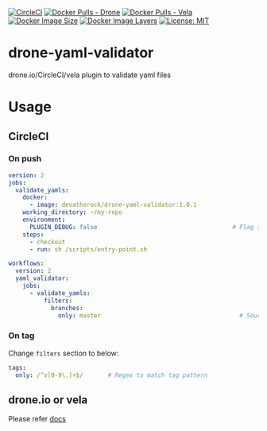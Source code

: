 [![CircleCI](https://circleci.com/gh/devatherock/drone-yaml-validator.svg?style=svg)](https://circleci.com/gh/devatherock/drone-yaml-validator)
[![Docker Pulls - Drone](https://img.shields.io/docker/pulls/devatherock/drone-yaml-validator.svg)](https://hub.docker.com/r/devatherock/drone-yaml-validator/)
[![Docker Pulls - Vela](https://img.shields.io/docker/pulls/devatherock/vela-yaml-validator.svg)](https://hub.docker.com/r/devatherock/vela-yaml-validator/)
[![Docker Image Size](https://img.shields.io/docker/image-size/devatherock/vela-yaml-validator.svg?sort=date)](https://hub.docker.com/r/devatherock/vela-yaml-validator/)
[![Docker Image Layers](https://img.shields.io/microbadger/layers/devatherock/vela-yaml-validator.svg)](https://microbadger.com/images/devatherock/vela-yaml-validator)
[![License: MIT](https://img.shields.io/badge/License-MIT-yellow.svg)](https://opensource.org/licenses/MIT)
# drone-yaml-validator
drone.io/CircleCI/vela plugin to validate yaml files

# Usage
## CircleCI
### On push

```yaml
version: 2
jobs:
  validate_yamls:
    docker:
      - image: devatherock/drone-yaml-validator:1.0.1
    working_directory: ~/my-repo
    environment:
      PLUGIN_DEBUG: false                                      # Flag to enable debug logs. Optional, by default, debug logs are disabled
    steps:
      - checkout
      - run: sh /scripts/entry-point.sh

workflows:
  version: 2
  yaml_validator:
    jobs:
      - validate_yamls:
          filters:
            branches:
              only: master                                       # Source branch
```

### On tag
Change `filters` section to below:

```yaml
tags:
  only: /^v[0-9\.]+$/       # Regex to match tag pattern
```

## drone.io or vela
Please refer [docs](DOCS.md)

